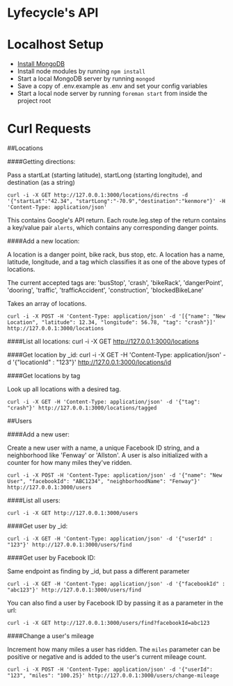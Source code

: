 Lyfecycle's API
=============

Localhost Setup
=============

- [Install MongoDB](http://docs.mongodb.org/manual/installation/)
- Install node modules by running `npm install`
- Start a local MongoDB server by running `mongod`
- Save a copy of .env.example as .env and set your config variables
- Start a local node server by running `foreman start` from inside the project root

Curl Requests
=============

##Locations

####Getting directions:

Pass a startLat (starting latitude), startLong (starting longitude), and destination (as a string)

	curl -i -X GET http://127.0.0.1:3000/locations/directns -d '{"startLat":"42.34", "startLong":"-70.9","destination":"kenmore"}' -H 'Content-Type: application/json'

This contains Google's API return. Each route.leg.step of the return contains a key/value pair `alerts`, which contains any corresponding danger points.

####Add a new location:

A location is a danger point, bike rack, bus stop, etc. A location has a name, latitude, longitude, and a tag which classifies it as one of the above types of locations. 

The current accepted tags are: 'busStop', 'crash', 'bikeRack', 'dangerPoint', 'dooring', 'traffic', 'trafficAccident', 'construction', 'blockedBikeLane'

Takes an array of locations.

    curl -i -X POST -H 'Content-Type: application/json' -d '[{"name": "New Location", "latitude": 12.34, "longitude": 56.78, "tag": "crash"}]' http://127.0.0.1:3000/locations

####List all locations:
	curl -i -X GET http://127.0.0.1:3000/locations

####Get location by _id:
	curl -i -X GET -H 'Content-Type: application/json' -d '{"locationId" : "123"}' http://127.0.0.1:3000/locations/id

####Get locations by tag

Look up all locations with a desired tag.

	curl -i -X GET -H 'Content-Type: application/json' -d '{"tag": "crash"}' http://127.0.0.1:3000/locations/tagged

##Users

####Add a new user:

Create a new user with a name, a unique Facebook ID string, and a neighborhood like 'Fenway' or 'Allston'. A user is also initialized with a counter for how many miles they've ridden.

	curl -i -X POST -H 'Content-Type: application/json' -d '{"name": "New User", "facebookId": "ABC1234", "neighborhoodName": "Fenway"}' http://127.0.0.1:3000/users

####List all users:

	curl -i -X GET http://127.0.0.1:3000/users

####Get user by _id:

	curl -i -X GET -H 'Content-Type: application/json' -d '{"userId" : "123"}' http://127.0.0.1:3000/users/find

####Get user by Facebook ID:

Same endpoint as finding by _id, but pass a different parameter

	curl -i -X GET -H 'Content-Type: application/json' -d '{"facebookId" : "abc123"}' http://127.0.0.1:3000/users/find

You can also find a user by Facebook ID by passing it as a parameter in the url:

	curl -i -X GET http://127.0.0.1:3000/users/find?facebookId=abc123

####Change a user's mileage

Increment how many miles a user has ridden. The `miles` parameter can be positive or negative and is added to the user's current mileage count.

	curl -i -X POST -H 'Content-Type: application/json' -d '{"userId": "123", "miles": "100.25}' http://127.0.0.1:3000/users/change-mileage
